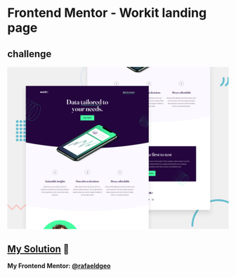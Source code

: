 # Frontend Mentor - Workit landing page
## challenge

![Design preview for the Workit landing page coding challenge](./preview.jpg)


## [My Solution](https://rafaeldgeo.github.io/my-practices-in-the-frontend-mentor/newbie/results-summary-component-main/) 🚀
**My Frontend Mentor: [@rafaeldgeo](https://www.frontendmentor.io/profile/rafaeldgeo)**
